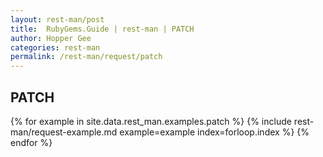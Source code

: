 ```yaml
---
layout: rest-man/post
title:  RubyGems.Guide | rest-man | PATCH
author: Hopper Gee
categories: rest-man
permalink: /rest-man/request/patch
---
```


<div class="post">
  <h2 class="title">PATCH</h2>

  {% for example in site.data.rest_man.examples.patch %}
    {% include rest-man/request-example.md example=example index=forloop.index  %}
  {% endfor %}
</div>
